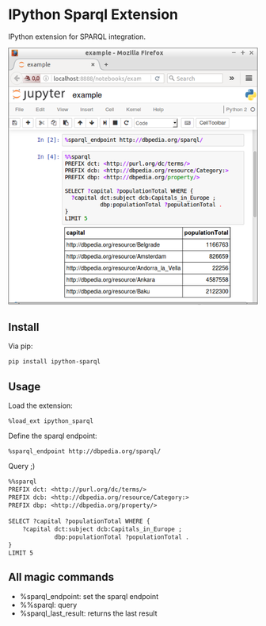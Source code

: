 # IPython Sparql Extension

IPython extension for SPARQL integration.

![IPython SPARQL Extension](query_img.png)

## Install
Via pip:

```bash
pip install ipython-sparql
```

## Usage

Load the extension:

```
%load_ext ipython_sparql
```

Define the sparql endpoint:

```
%sparql_endpoint http://dbpedia.org/sparql/
```

Query ;)
```sparql
%%sparql
PREFIX dct: <http://purl.org/dc/terms/>
PREFIX dcb: <http://dbpedia.org/resource/Category:>
PREFIX dbp: <http://dbpedia.org/property/>

SELECT ?capital ?populationTotal WHERE {
    ?capital dct:subject dcb:Capitals_in_Europe ;
             dbp:populationTotal ?populationTotal .
}
LIMIT 5
```

## All magic commands

* %sparql_endpoint: set the sparql endpoint
* %%sparql: query
* %sparql_last_result: returns the last result
